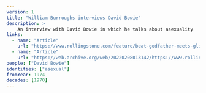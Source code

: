 ```yaml
---
version: 1
title: "William Burroughs interviews David Bowie"
description: >
    An interview with David Bowie in which he talks about asexuality
links:
  - name: "Article"
    url: "https://www.rollingstone.com/feature/beat-godfather-meets-glitter-mainman-william-burroughs-interviews-david-bowie-92508/"
  - name: "Article"
    url: "https://web.archive.org/web/20220208013142/https://www.rollingstone.com/feature/beat-godfather-meets-glitter-mainman-william-burroughs-interviews-david-bowie-92508/"
people: ["David Bowie"]
identities: ["asexual"]
fromYear: 1974
decades: [1970]
---
```


